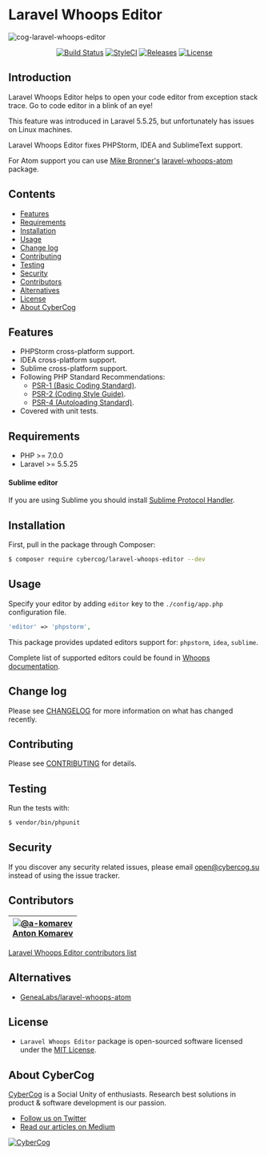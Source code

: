 # Laravel Whoops Editor

![cog-laravel-whoops-editor](https://user-images.githubusercontent.com/1849174/34024771-22500272-e15d-11e7-8694-37fce84c5c44.png)

<p align="center">
<a href="https://travis-ci.org/cybercog/laravel-whoops-editor"><img src="https://img.shields.io/travis/cybercog/laravel-whoops-editor/master.svg?style=flat-square" alt="Build Status"></a>
<a href="https://styleci.io/repos/114317434"><img src="https://styleci.io/repos/114317434/shield" alt="StyleCI"></a>
<a href="https://github.com/cybercog/laravel-whoops-editor/releases"><img src="https://img.shields.io/github/release/cybercog/laravel-whoops-editor.svg?style=flat-square" alt="Releases"></a>
<a href="https://github.com/cybercog/laravel-whoops-editor/blob/master/LICENSE"><img src="https://img.shields.io/github/license/cybercog/laravel-whoops-editor.svg?style=flat-square" alt="License"></a>
</p>

## Introduction

Laravel Whoops Editor helps to open your code editor from exception stack trace. Go to code editor in a blink of an eye!

This feature was introduced in Laravel 5.5.25, but unfortunately has issues on Linux machines.

Laravel Whoops Editor fixes PHPStorm, IDEA and SublimeText support.

For Atom support you can use [Mike Bronner's](https://github.com/mikebronner) [laravel-whoops-atom](https://github.com/GeneaLabs/laravel-whoops-atom) package.

## Contents

- [Features](#features)
- [Requirements](#requirements)
- [Installation](#installation)
- [Usage](#usage)
- [Change log](#change-log)
- [Contributing](#contributing)
- [Testing](#testing)
- [Security](#security)
- [Contributors](#contributors)
- [Alternatives](#alternatives)
- [License](#license)
- [About CyberCog](#about-cybercog)

## Features

- PHPStorm cross-platform support.
- IDEA cross-platform support.
- Sublime cross-platform support.
- Following PHP Standard Recommendations:
  - [PSR-1 (Basic Coding Standard)](http://www.php-fig.org/psr/psr-1/).
  - [PSR-2 (Coding Style Guide)](http://www.php-fig.org/psr/psr-2/).
  - [PSR-4 (Autoloading Standard)](http://www.php-fig.org/psr/psr-4/).
- Covered with unit tests.

## Requirements

- PHP >= 7.0.0
- Laravel >= 5.5.25

#### Sublime editor

If you are using Sublime you should install [Sublime Protocol Handler](https://github.com/thecotne/subl-protocol).

## Installation

First, pull in the package through Composer:

```sh
$ composer require cybercog/laravel-whoops-editor --dev
```

## Usage

Specify your editor by adding `editor` key to the `./config/app.php` configuration file.

```php
'editor' => 'phpstorm',
```

This package provides updated editors support for: `phpstorm`, `idea`, `sublime`.

Complete list of supported editors could be found in [Whoops documentation](https://github.com/filp/whoops/blob/master/docs/Open%20Files%20In%20An%20Editor.md).

## Change log

Please see [CHANGELOG](CHANGELOG.md) for more information on what has changed recently.

## Contributing

Please see [CONTRIBUTING](CONTRIBUTING.md) for details.

## Testing

Run the tests with:

```sh
$ vendor/bin/phpunit
```

## Security

If you discover any security related issues, please email open@cybercog.su instead of using the issue tracker.

## Contributors

| <a href="https://github.com/a-komarev">![@a-komarev](https://avatars.githubusercontent.com/u/1849174?s=110)<br />Anton Komarev</a> |
| :---: |

[Laravel Whoops Editor contributors list](../../contributors)

## Alternatives

- [GeneaLabs/laravel-whoops-atom](https://github.com/GeneaLabs/laravel-whoops-atom) 

## License

- `Laravel Whoops Editor` package is open-sourced software licensed under the [MIT License](LICENSE).

## About CyberCog

[CyberCog](http://www.cybercog.ru) is a Social Unity of enthusiasts. Research best solutions in product & software development is our passion.

- [Follow us on Twitter](https://twitter.com/cybercog)
- [Read our articles on Medium](https://medium.com/cybercog)

<a href="http://cybercog.ru"><img src="https://cloud.githubusercontent.com/assets/1849174/18418932/e9edb390-7860-11e6-8a43-aa3fad524664.png" alt="CyberCog"></a>
